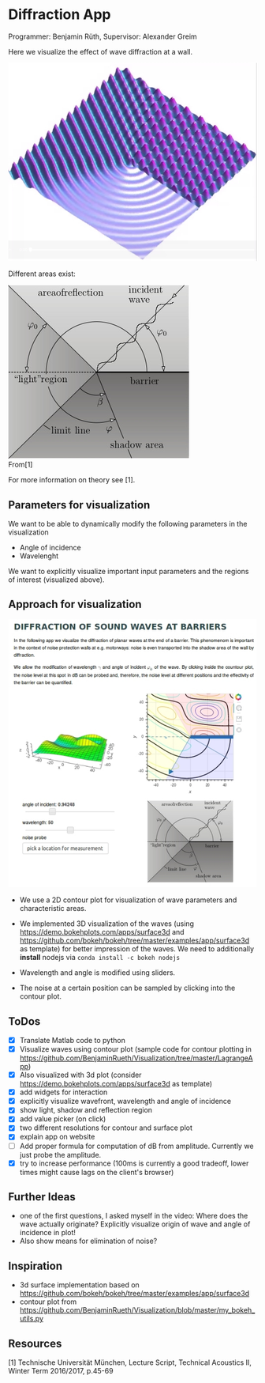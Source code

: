  # Diffraction App

Programmer: Benjamin Rüth, Supervisor: Alexander Greim

Here we visualize the effect of wave diffraction at a wall.

![](./diffraktion.jpg)

Different areas exist:

![](./static/images/Diffraktion_areas.jpg)  
From[1]

For more information on theory see [1].

## Parameters for visualization

We want to be able to dynamically modify the following parameters in the visualization

* Angle of incidence
* Wavelenght

We want to explicitly visualize important input parameters and the regions of interest (visualized above).

## Approach for visualization

![](./screenshot.jpg)  

* We use a 2D contour plot for visualization of wave parameters and characteristic areas.

* We implemented 3D visualization of the waves (using https://demo.bokehplots.com/apps/surface3d and https://github.com/bokeh/bokeh/tree/master/examples/app/surface3d as template) for better impression of the waves. We need to additionally **install** nodejs via ```conda install -c bokeh nodejs```

* Wavelength and angle is modified using sliders.

* The noise at a certain position can be sampled by clicking into the contour plot.

## ToDos

- [x] Translate Matlab code to python
- [x] Visualize waves using contour plot (sample code for contour plotting in https://github.com/BenjaminRueth/Visualization/tree/master/LagrangeApp)
- [x] Also visualized with 3d plot (consider https://demo.bokehplots.com/apps/surface3d as template)
- [x] add widgets for interaction
- [x] explicitly visualize wavefront, wavelength and angle of incidence
- [x] show light, shadow and reflection region
- [x] add value picker (on click)
- [x] two different resolutions for contour and surface plot
- [x] explain app on website
- [ ] Add proper formula for computation of dB from amplitude. Currently we just probe the amplitude.
- [x] try to increase performance (100ms is currently a good tradeoff, lower times might cause lags on the client's browser)

## Further Ideas

* one of the first questions, I asked myself in the video: Where does the wave actually originate? Explicitly visualize origin of wave and angle of incidence in plot!
* Also show means for elimination of noise?

## Inspiration

* 3d surface implementation based on https://github.com/bokeh/bokeh/tree/master/examples/app/surface3d
* contour plot from https://github.com/BenjaminRueth/Visualization/blob/master/my_bokeh_utils.py

## Resources

[1] Technische Universität München, Lecture Script, Technical Acoustics II, Winter Term 2016/2017, p.45-69
